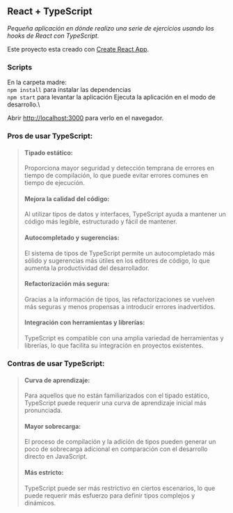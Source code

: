 ## React + TypeScript
*Pequeña aplicación en dónde realizo una serie de ejercicios usando los hooks de React con TypeScript.*

Este proyecto esta creado con [Create React App](https://github.com/facebook/create-react-app).

### Scripts

En la carpeta madre:\
`npm install` para instalar las dependencias\
`npm start` para levantar la aplicación
Ejecuta la aplicación en el modo de desarrollo.\

Abrir [http://localhost:3000](http://localhost:3000) para verlo en el navegador.



### Pros de usar TypeScript:

> #### **Tipado estático:**
> Proporciona mayor seguridad y detección temprana de errores en tiempo de compilación, lo que puede evitar errores comunes en tiempo de ejecución.
>
> #### **Mejora la calidad del código:**
> Al utilizar tipos de datos y interfaces, TypeScript ayuda a mantener un código más legible, estructurado y fácil de mantener.
>
> #### **Autocompletado y sugerencias:**
> El sistema de tipos de TypeScript permite un autocompletado más sólido y sugerencias más útiles en los editores de código, lo que aumenta la productividad del desarrollador.
>
> #### **Refactorización más segura:**
> Gracias a la información de tipos, las refactorizaciones se vuelven más seguras y menos propensas a introducir errores inadvertidos.
>
> #### **Integración con herramientas y librerías:**
> TypeScript es compatible con una amplia variedad de herramientas y librerías, lo que facilita su integración en proyectos existentes.

### Contras de usar TypeScript:

> #### **Curva de aprendizaje:**
> Para aquellos que no están familiarizados con el tipado estático, TypeScript puede requerir una curva de aprendizaje inicial más pronunciada.
>
> #### **Mayor sobrecarga:**
> El proceso de compilación y la adición de tipos pueden generar un poco de sobrecarga adicional en comparación con el desarrollo directo en JavaScript.
>
> #### **Más estricto:**
> TypeScript puede ser más restrictivo en ciertos escenarios, lo que puede requerir más esfuerzo para definir tipos complejos y dinámicos.
>
